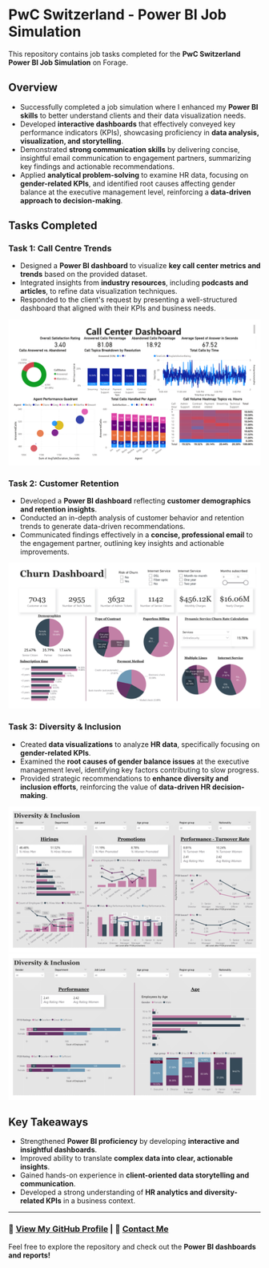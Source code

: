 # PwC Switzerland - Power BI Job Simulation

This repository contains job tasks completed for the **PwC Switzerland Power BI Job Simulation** on Forage.

## Overview
- Successfully completed a job simulation where I enhanced my **Power BI skills** to better understand clients and their data visualization needs.
- Developed **interactive dashboards** that effectively conveyed key performance indicators (KPIs), showcasing proficiency in **data analysis, visualization, and storytelling**.
- Demonstrated **strong communication skills** by delivering concise, insightful email communication to engagement partners, summarizing key findings and actionable recommendations.
- Applied **analytical problem-solving** to examine HR data, focusing on **gender-related KPIs**, and identified root causes affecting gender balance at the executive management level, reinforcing a **data-driven approach to decision-making**.

## Tasks Completed

### Task 1: Call Centre Trends
- Designed a **Power BI dashboard** to visualize **key call center metrics and trends** based on the provided dataset.
- Integrated insights from **industry resources**, including **podcasts and articles**, to refine data visualization techniques.
- Responded to the client's request by presenting a well-structured dashboard that aligned with their KPIs and business needs.

![CallCenterDashboard.png](https://github.com/edaaydinea/PwCSwitzerland_PowerBI/blob/main/CallCenterDashboard-1.png)

### Task 2: Customer Retention
- Developed a **Power BI dashboard** reflecting **customer demographics and retention insights**.
- Conducted an in-depth analysis of customer behavior and retention trends to generate data-driven recommendations.
- Communicated findings effectively in a **concise, professional email** to the engagement partner, outlining key insights and actionable improvements.

![Retention.png](https://github.com/edaaydinea/PwCSwitzerland_PowerBI/blob/main/Retention-1.png)

### Task 3: Diversity & Inclusion
- Created **data visualizations** to analyze **HR data**, specifically focusing on **gender-related KPIs**.
- Examined the **root causes of gender balance issues** at the executive management level, identifying key factors contributing to slow progress.
- Provided strategic recommendations to **enhance diversity and inclusion efforts**, reinforcing the value of **data-driven HR decision-making**.

![DiversityInclusion.png](https://github.com/edaaydinea/PwCSwitzerland_PowerBI/blob/main/Diversity%20-%20Inclusion-1.png)
![DiversityInclusion.png](https://github.com/edaaydinea/PwCSwitzerland_PowerBI/blob/main/Diversity%20-%20Inclusion-2.png)

## Key Takeaways
- Strengthened **Power BI proficiency** by developing **interactive and insightful dashboards**.
- Improved ability to translate **complex data into clear, actionable insights**.
- Gained hands-on experience in **client-oriented data storytelling and communication**.
- Developed a strong understanding of **HR analytics and diversity-related KPIs** in a business context.

---
### 🚀 [View My GitHub Profile](https://github.com/edaaydinea) | 📧 [Contact Me](mailto:https://edaaydinea.home.blog/contact/)

Feel free to explore the repository and check out the **Power BI dashboards and reports!**

